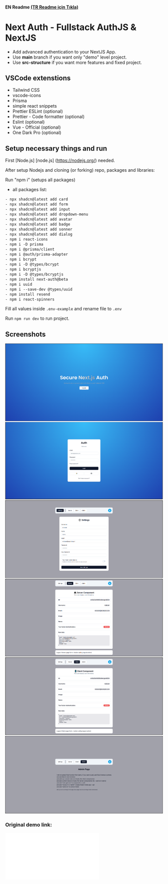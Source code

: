 #### EN Readme [(TR Readme için Tıkla)](README-TR.md)

# Next Auth - Fullstack AuthJS & NextJS

- Add advanced authentication to your NextJS App.
- Use **main** branch if you want only "demo" level project.
- Use **src-structure** if you want more features and fixed project.

## VSCode extenstions

- Tailwind CSS
- vscode-icons
- Prisma
- simple react snippets
- Prettier ESLint (optional)
- Prettier - Code formatter (optional)
- Eslint (optional)
- Vue - Official (optional)
- One Dark Pro (optional)

## Setup necessary things and run

First [Node.js] [node.js] (https://nodejs.org/) needed.

After setup Nodejs and cloning (or forking) repo, packages and libraries:

Run "npm i" (setups all packages)

- all packages list:

```
- npx shadcn@latest add card
- npx shadcn@latest add form
- npx shadcn@latest add input
- npx shadcn@latest add dropdown-menu
- npx shadcn@latest add avatar
- npx shadcn@latest add badge
- npx shadcn@latest add sonner
- npx shadcn@latest add dialog
- npm i react-icons
- npm i -D prisma
- npm i @prisma/client
- npm i @auth/prisma-adapter
- npm i bcrypt
- npm i -D @types/bcrypt
- npm i bcryptjs
- npm i -D @types/bcryptjs
- npm install next-auth@beta
- npm i uuid
- npm i --save-dev @types/uuid
- npm install resend
- npm i react-spinners
```

Fill all values inside `.env-example` and rename file to `.env`

Run `npm run dev` to run project.

## Screenshots

![1](pictures/1.png)
![2](pictures/2.png)
![3](pictures/3.png)
![4](pictures/4.png)
![5](pictures/5.png)
![6](pictures/6.png)

### Original demo link:

![Link](README-Redirect.md)

